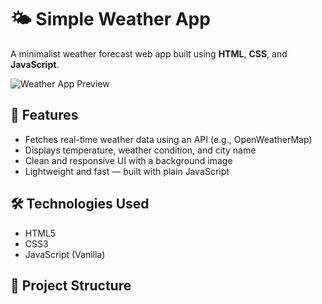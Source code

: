 # 🌤️ Simple Weather App

A minimalist weather forecast web app built using **HTML**, **CSS**, and **JavaScript**.

![Weather App Preview](./weatherwebapp.png)

## 🚀 Features

- Fetches real-time weather data using an API (e.g., OpenWeatherMap)
- Displays temperature, weather condition, and city name
- Clean and responsive UI with a background image
- Lightweight and fast — built with plain JavaScript

## 🛠️ Technologies Used

- HTML5
- CSS3
- JavaScript (Vanilla)

## 📂 Project Structure


